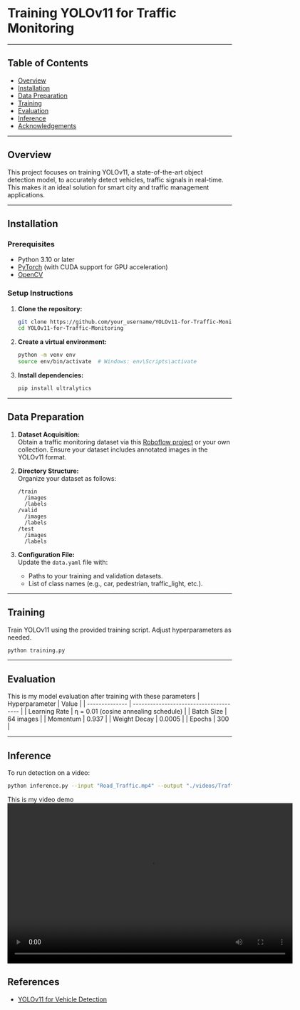 # Training YOLOv11 for Traffic Monitoring
---

## Table of Contents

- [Overview](#overview)
- [Installation](#installation)
- [Data Preparation](#data-preparation)
- [Training](#training)
- [Evaluation](#evaluation)
- [Inference](#inference)
- [Acknowledgements](#acknowledgements)

---

## Overview

This project focuses on training YOLOv11, a state-of-the-art object detection model, to accurately detect vehicles, traffic signals in real-time. 
This makes it an ideal solution for smart city and traffic management applications.

---

## Installation

### Prerequisites

- Python 3.10 or later
- [PyTorch](https://pytorch.org/) (with CUDA support for GPU acceleration)
- [OpenCV](https://opencv.org/)

### Setup Instructions

1. **Clone the repository:**

    ```bash
    git clone https://github.com/your_username/YOLOv11-for-Traffic-Monitoring.git
    cd YOLOv11-for-Traffic-Monitoring
    ```

2. **Create a virtual environment:**

    ```bash
    python -m venv env
    source env/bin/activate  # Windows: env\Scripts\activate
    ```

3. **Install dependencies:**

    ```bash
    pip install ultralytics
    ```

---

## Data Preparation

1. **Dataset Acquisition:**  
   Obtain a traffic monitoring dataset via this [Roboflow project](https://universe.roboflow.com/other/traffic-monitoring-nsn3m/dataset/4) or your own collection. Ensure your dataset includes annotated images in the YOLOv11 format.

2. **Directory Structure:**  
   Organize your dataset as follows:

    ```
    /train
      /images
      /labels
    /valid
      /images
      /labels
    /test
      /images
      /labels
    ```

3. **Configuration File:**  
   Update the `data.yaml` file with:
   - Paths to your training and validation datasets.
   - List of class names (e.g., car, pedestrian, traffic_light, etc.).

---

## Training

Train YOLOv11 using the provided training script. Adjust hyperparameters as needed.

```bash
python training.py
```
---
## Evaluation

This is my model evaluation after training with these parameters
| Hyperparameter | Value                                  |
| -------------- | -------------------------------------- |
| Learning Rate  | η = 0.01 (cosine annealing schedule)   |
| Batch Size     | 64 images                              |
| Momentum       | 0.937                                  |
| Weight Decay   | 0.0005                                 |
| Epochs         | 300                                    |

---
## Inference

To run detection on a video:
```bash
python inference.py --input "Road_Traffic.mp4" --output "./videos/TrafficCam_video.mp4" --weights "best.pt" --tracker "botsort.yaml"
```
This is my video demo
<video width="640" height="360" controls>
  <source src="path/to/video.mp4" type="video/mp4">
  Your browser does not support the video tag.
</video>
## References
- [YOLOv11 for Vehicle Detection](https://arxiv.org/html/2410.22898v1)
